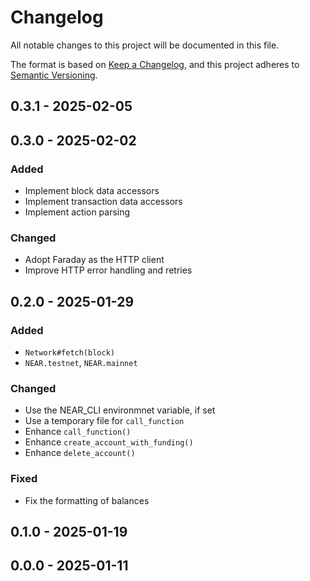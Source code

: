 # Changelog

All notable changes to this project will be documented in this file.

The format is based on [Keep a Changelog](https://keepachangelog.com/en/1.0.0/),
and this project adheres to [Semantic Versioning](https://semver.org/spec/v2.0.0.html).

## 0.3.1 - 2025-02-05

## 0.3.0 - 2025-02-02

### Added
- Implement block data accessors
- Implement transaction data accessors
- Implement action parsing

### Changed
- Adopt Faraday as the HTTP client
- Improve HTTP error handling and retries

## 0.2.0 - 2025-01-29

### Added
- `Network#fetch(block)`
- `NEAR.testnet`, `NEAR.mainnet`

### Changed
- Use the NEAR_CLI environmnet variable, if set
- Use a temporary file for `call_function`
- Enhance `call_function()`
- Enhance `create_account_with_funding()`
- Enhance `delete_account()`

### Fixed
- Fix the formatting of balances

## 0.1.0 - 2025-01-19

## 0.0.0 - 2025-01-11

